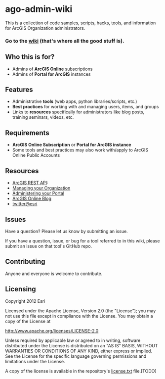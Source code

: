 # ago-admin-wiki

This is a collection of code samples, scripts, hacks, tools, and information for ArcGIS Organization administrators.

### Go to the [wiki](https://github.com/oevans/AGOadmin/wiki) (that's where all the good stuff is).

## Who this is for?

* Admins of **ArcGIS Online** subscriptions
* Admins of **Portal for ArcGIS** instances

## Features
* Administrative **tools** (web apps, python libraries/scripts, etc.)
* **Best practices** for working with and managing users, items, and groups
* Links to **resources** specifically for administrators like blog posts, training seminars, videos, etc.

## Requirements

* **ArcGIS Online Subscription** or **Portal for ArcGIS instance**
 * Some tools and best practices may also work with/apply to ArcGIS Online Public Accounts

## Resources

* [ArcGIS REST API](http://resources.arcgis.com/en/help/arcgis-rest-api/index.html#//02r300000054000000):
 * [Managing your Organization](http://resources.arcgis.com/en/help/arcgis-rest-api/index.html#/Working_with_users_groups_and_items/02r3000000mt000000/)
 * [Administering your Portal](http://resources.arcgis.com/en/help/arcgis-rest-api/index.html#/Overview_of_portal_administration_in_the_ArcGIS_REST_API/02r300000246000000/)
* [ArcGIS Online Blog](http://blogs.esri.com/esri/arcgis/category/arcgis-online/)
* [twitter@esri](http://twitter.com/esri)

## Issues

Have a question?  Please let us know by submitting an issue.

If you have a question, issue, or bug for a tool referred to in this wiki, please submit an issue on that tool's GitHub repo.

## Contributing

Anyone and everyone is welcome to contribute. 

## Licensing
Copyright 2012 Esri

Licensed under the Apache License, Version 2.0 (the "License");
you may not use this file except in compliance with the License.
You may obtain a copy of the License at

   http://www.apache.org/licenses/LICENSE-2.0

Unless required by applicable law or agreed to in writing, software
distributed under the License is distributed on an "AS IS" BASIS,
WITHOUT WARRANTIES OR CONDITIONS OF ANY KIND, either express or implied.
See the License for the specific language governing permissions and
limitations under the License.

A copy of the license is available in the repository's [license.txt](https://github.com/Esri/park-and-recreation-finder/blob/master/license.txt) file.[TODO]
